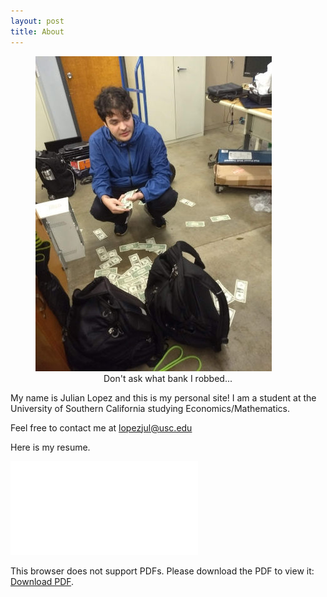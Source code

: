 ```yaml
---
layout: post
title: About
---
```


<figure>
  <img src="/images/profile_photo.jpg" alt="drawing"/>
  <figcaption style="text-align:center">Don't ask what bank I robbed...</figcaption>
</figure>


My name is Julian Lopez and this is my personal site! I am a student at the University of Southern California studying Economics/Mathematics.

Feel free to contact me at lopezjul@usc.edu

Here is my resume.

<object data="./assets/pdfs/resume.pdf" type="application/pdf" width="100%" height="700px">
    <embed src="./assets/pdfs/resume.pdf">
        <p>This browser does not support PDFs. Please download the PDF to view it: <a href="./assets/pdfs/resume.pdf">Download PDF</a>.</p>
    </embed>
